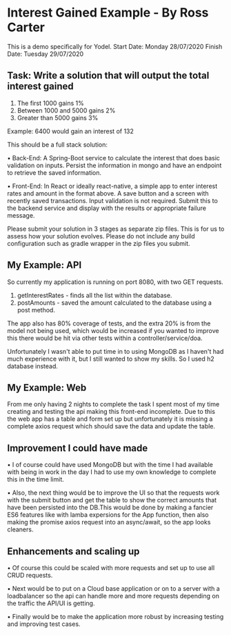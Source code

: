 # Interest Gained Example - By Ross Carter
This is a demo specifically for Yodel.
Start Date: Monday 28/07/2020
Finish Date: Tuesday 29/07/2020

## Task: Write a solution that will output the total interest gained
1.	The first 1000 gains 1%
2.	Between 1000 and 5000 gains 2%
3.	Greater than 5000 gains 3%

Example: 6400 would gain an interest of 132

This should be a full stack solution:

•	Back-End: A Spring-Boot service to calculate the interest that does basic validation on inputs. Persist the information in mongo and have an endpoint to retrieve the saved information.

•	Front-End: In React or ideally react-native, a simple app to enter interest rates and amount in the format above. A save button and a screen with recently saved transactions. Input validation is not required. Submit this to the backend service and display with the results or appropriate failure message.

Please submit your solution in 3 stages as separate zip files. This is for us to assess how your solution evolves. Please do not include any build configuration such as gradle wrapper in the zip files you submit.

## My Example: API
So currently my application is running on port 8080, with two GET requests.
1. getInterestRates - finds all the list within the database.
2. postAmounts - saved the amount calculated to the database using a post method.

The app also has 80% coverage of tests, and the extra 20% is from the model not being used, which would be increased if you wanted to improve this there would be hit via other tests within a controller/service/doa.

Unfortunately I wasn't able to put time in to using MongoDB as I haven't had much experience with it, but I still wanted to show my skills. So I used h2 database instead.

## My Example: Web
From me only having 2 nights to complete the task I spent most of my time creating and testing the api making this front-end incomplete. Due to this the web app has a table and form set up but unfortunately it is missing a complete axios request which should save the data and update the table.

## Improvement I could have made
•	I of course could have used MongoDB but with the time I had available with being in work in the day I had to use my own knowledge to complete this in the time limit.

•	Also, the next thing would be to improve the UI so that the requests work with the submit button and get the table to show the correct amounts that have been persisted into the DB.This would be done by making a fancier ES6 features like with lamba expersions for the App function, then also making the promise axios request into an async/await, so the app looks cleaners.

## Enhancements and scaling up
•	Of course this could be scaled with more requests and set up to use all CRUD requests.

•	Next would be to put on a Cloud base application or on to a server with a loadbalancer so the api can handle more and more requests depending on the traffic the API/UI is getting. 

•	Finally would be to make the application more robust by increasing testing and improving test cases.
